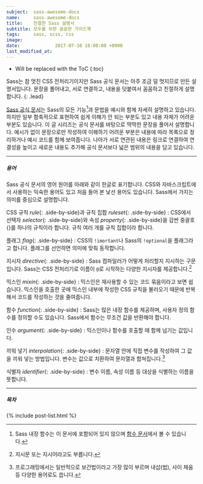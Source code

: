```yaml
---
subject:  sass-awesome-docs
name:     sass-awesome-docs
title:    친절한 Sass 설명서
subtitle: 모두를 위한 꼼꼼한 가이드북
tags:     sass, scss, css
image:    
date:             2017-07-10 18:00:00 +0900
last_modified_at: 
---
```


* Will be replaced with the ToC
{:toc}

Sass는 참 멋진 CSS 전처리기이지만 Sass 공식 문서는 아주 조금 덜 멋지므로 만든 설명서입니다.
문장을 풀어내고, 서로 연결하고, 내용을 덧붙여서 꼼꼼하고 친절하게 설명합니다. 
{: .lead}

[Sass 공식 문서][]는 Sass의 모든 기능[^function]과 문법을 예시와 함께 자세히 설명하고 있습니다.
하지만 일부 함축적으로 표현하여 쉽게 이해가 안 되는 부분도 있고 내용 자체가 어려운 부분도 있습니다.
이 글 시리즈는 공식 문서를 바탕으로 딱딱한 문장을 풀어서 설명합니다.
예시가 없이 문장으로만 작성하여 이해하기 어려운 부분은 내용에 따라 목록으로 정리하거나 예시 코드를 함께 보여줍니다.
나아가 서로 연관된 내용은 링크로 연결하여 연결성을 높이고 새로운 내용도 추가해 공식 문서보다 넓은 범위의 내용을 담고 있습니다.

***

##### 용어
Sass 공식 문서의 영어 원어를 아래와 같이 한글로 표기합니다. CSS와 자바스크립트에서 사용하는 익숙한 용어도 있고 처음 들어 본 낯선 용어도 있습니다.
Sass에서 가지는 의미를 중심으로 설명합니다.

CSS 규칙 *rule*{: .side-by-side}과 규칙 집합 *ruleset*{: .side-by-side}
: CSS에서 선택자 *selector*{: .side-by-side}와 속성 *property*{: .side-by-side}을 감싼 중괄호 {}를 하나의 규칙이라 합니다. 규칙 여러 개를 규칙 집합이라 합니다.

플래그 *flag*{: .side-by-side}
: CSS의 `!imortant`나 Sass의 `!optional`을 플래그라고 합니다. 플래그를 선언하면 의미에 맞춰 동작합니다.

지시자 *directive*{: .side-by-side}
: Sass 컴파일러가 어떻게 처리할지 지시하는 구문입니다.
Sass는 CSS 전처리기로 이름이 `@`로 시작하는 다양한 지시자를 제공합니다.[^directive] 

믹스인 *mixin*{: .side-by-side}
: 믹스인은 재사용할 수 있는 코드 묶음이라고 보면 쉽습니다. 믹스인을 호출한 곳에 믹스인 내부에 작성한 CSS 규칙을 불러오기 때문에 반복해서 코드를 작성하는 것을 줄여줍니다.  

함수 *function*{: .side-by-side}
: Sass는 많은 내장 함수를 제공하며, 사용자 정의 함수를 정의할 수도 있습니다. Sass에서 함수는 무조건 값을 반환해야 합니다. 

인수 *argument*{: .side-by-side}
: 믹스인이나 함수를 호출할 때 함께 넘기는 값입니다.

끼워 넣기 *interpolation*{: .side-by-side}
: 문자열 안에 직접 변수를 작성하여 그 값을 끼워 넣는 방법입니다. 변수는 값으로 치환하여 문자열과 합쳐집니다.[^interpolation]

식별자 *identifier*{: .side-by-side}
: 변수 이름, 속성 이름 등 대상을 식별하는 이름을 뜻합니다.

***

##### 목차
{% include post-list.html %}

[Sass 공식 문서]: http://sass-lang.com/documentation/file.SASS_REFERENCE.html
[^function]: Sass 내장 함수는 이 문서에 포함되어 있지 않으며 [함수 문서](http://sass-lang.com/documentation/Sass/Script/Functions.html)에서 볼 수 있습니다.
[^directive]: 지시문 또는 지시어라고도 부릅니다.
[^interpolation]: 프로그래밍에서는 일반적으로 보간법이라고 가장 많이 부르며 내삽(법), 사이 채움 등 다양한 용어로도 씁니다.